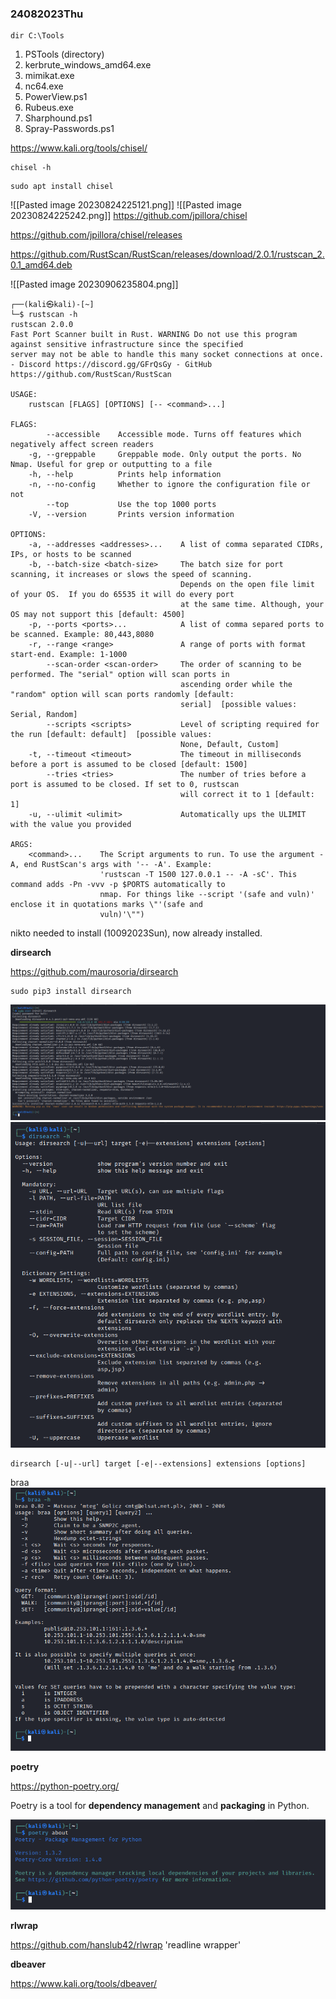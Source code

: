 ### 24082023Thu

```
dir C:\Tools
```

1. PSTools (directory)
2. kerbrute_windows_amd64.exe
3. mimikat.exe
4. nc64.exe
5. PowerView.ps1
6. Rubeus.exe
7. Sharphound.ps1
8. Spray-Passwords.ps1

https://www.kali.org/tools/chisel/

```
chisel -h
```

```
sudo apt install chisel
```

![[Pasted image 20230824225121.png]]
![[Pasted image 20230824225242.png]]
https://github.com/jpillora/chisel

https://github.com/jpillora/chisel/releases

https://github.com/RustScan/RustScan/releases/download/2.0.1/rustscan_2.0.1_amd64.deb

![[Pasted image 20230906235804.png]]

```
┌──(kali㉿kali)-[~]
└─$ rustscan -h
rustscan 2.0.0
Fast Port Scanner built in Rust. WARNING Do not use this program against sensitive infrastructure since the specified
server may not be able to handle this many socket connections at once. - Discord https://discord.gg/GFrQsGy - GitHub
https://github.com/RustScan/RustScan

USAGE:
    rustscan [FLAGS] [OPTIONS] [-- <command>...]

FLAGS:
        --accessible    Accessible mode. Turns off features which negatively affect screen readers
    -g, --greppable     Greppable mode. Only output the ports. No Nmap. Useful for grep or outputting to a file
    -h, --help          Prints help information
    -n, --no-config     Whether to ignore the configuration file or not
        --top           Use the top 1000 ports
    -V, --version       Prints version information

OPTIONS:
    -a, --addresses <addresses>...    A list of comma separated CIDRs, IPs, or hosts to be scanned
    -b, --batch-size <batch-size>     The batch size for port scanning, it increases or slows the speed of scanning.
                                      Depends on the open file limit of your OS.  If you do 65535 it will do every port
                                      at the same time. Although, your OS may not support this [default: 4500]
    -p, --ports <ports>...            A list of comma separed ports to be scanned. Example: 80,443,8080
    -r, --range <range>               A range of ports with format start-end. Example: 1-1000
        --scan-order <scan-order>     The order of scanning to be performed. The "serial" option will scan ports in
                                      ascending order while the "random" option will scan ports randomly [default:
                                      serial]  [possible values: Serial, Random]
        --scripts <scripts>           Level of scripting required for the run [default: default]  [possible values:
                                      None, Default, Custom]
    -t, --timeout <timeout>           The timeout in milliseconds before a port is assumed to be closed [default: 1500]
        --tries <tries>               The number of tries before a port is assumed to be closed. If set to 0, rustscan
                                      will correct it to 1 [default: 1]
    -u, --ulimit <ulimit>             Automatically ups the ULIMIT with the value you provided

ARGS:
    <command>...    The Script arguments to run. To use the argument -A, end RustScan's args with '-- -A'. Example:
                    'rustscan -T 1500 127.0.0.1 -- -A -sC'. This command adds -Pn -vvv -p $PORTS automatically to
                    nmap. For things like --script '(safe and vuln)' enclose it in quotations marks \"'(safe and
                    vuln)'\"")

```

nikto needed to install (10092023Sun), now already installed.

**dirsearch**

https://github.com/maurosoria/dirsearch

```
sudo pip3 install dirsearch
```

![](Pasted%20image%2020231013162154.png)
![](Pasted%20image%2020231013162240.png)

```
dirsearch [-u|--url] target [-e|--extensions] extensions [options]
```

braa
![](Pasted%20image%2020231013212443.png)

**poetry**

https://python-poetry.org/

Poetry is a tool for **dependency management** and **packaging** in Python.

![](Pasted%20image%2020231014193537.png)

**rlwrap**

https://github.com/hanslub42/rlwrap 'readline wrapper'

**dbeaver**

https://www.kali.org/tools/dbeaver/
